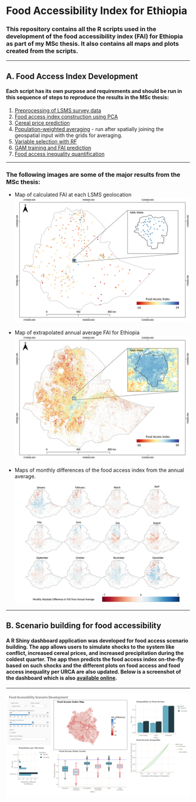 # **Food Accessibility Index for Ethiopia**

### This repository contains all the R scripts used in the development of the food accessibility index (FAI) for Ethiopia as part of my MSc thesis. It also contains all maps and plots created from the scripts.
---
## **A. Food Access Index Development**
#### Each script has its own purpose and requirements and should be run in this sequence of steps to reproduce the results in the MSc thesis:

1. [Preprocessing of LSMS survey data](https://github.com/enzocampomanesv/food-access-msc-thesis/blob/main/scripts/Food_access_index/ETH_ESS_variable_preproc.R)
2. [Food access index construction using PCA](https://github.com/enzocampomanesv/food-access-msc-thesis/blob/main/scripts/Food_access_index/ETH_LSMS_PCA.R)
3. [Cereal price prediction](https://github.com/enzocampomanesv/food-access-msc-thesis/blob/main/scripts/Cereal_price/ETH_WFP_PricePrediction_v3.R)
4. [Population-weighted averaging](https://github.com/enzocampomanesv/food-access-msc-thesis/blob/main/scripts/Food_access_index/ETH_geoAveraging_1km.R) - run after spatially joining the geospatial input with the grids for averaging.
5. [Variable selection with RF](https://github.com/enzocampomanesv/food-access-msc-thesis/blob/main/scripts/Food_access_index/ETH_RF_varsel.R)
6. [GAM training and FAI prediction](https://github.com/enzocampomanesv/food-access-msc-thesis/blob/main/scripts/Food_access_index/ETH_GAM.R)
7. [Food access inequality quantification](https://github.com/enzocampomanesv/food-access-msc-thesis/blob/main/scripts/Food_access_index/ETH_Ineq.R)
---
### The following images are some of the major results from the MSc thesis:

- Map of calculated FAI at each LSMS geolocation
&nbsp;
![Food access index from PCA](./plots/PCA/FAI_LSMS_formal_v2.jpeg)
&nbsp;
- Map of extrapolated annual average FAI for Ethiopia 
![Annual average food access index](./plots/GAM/FAI_formal_annual_geo.jpeg)
&nbsp;
- Maps of monthly differences of the food access index from the annual average.
![Monthly FAI differences from annual average FAI](./plots/GAM/FAI_formal_monthly_geo_fixed.jpeg)
---
## **B. Scenario building for food accessibility**
#### A R Shiny dashboard application was developed for food access scenario building. The app allows users to simulate shocks to the system like conflict, increased cereal prices, and increased precipitation during the coldest quarter. The app then predicts the food access index on-the-fly based on such shocks and the different plots on food access and food access inequality per URCA are also updated. Below is a screenshot of the dashboard which is also [available online](https://enzocampomanes.shinyapps.io/fai_combined/).
---
![Food access scenario development application](./plots/Shiny_app/FAI_webApp.png)